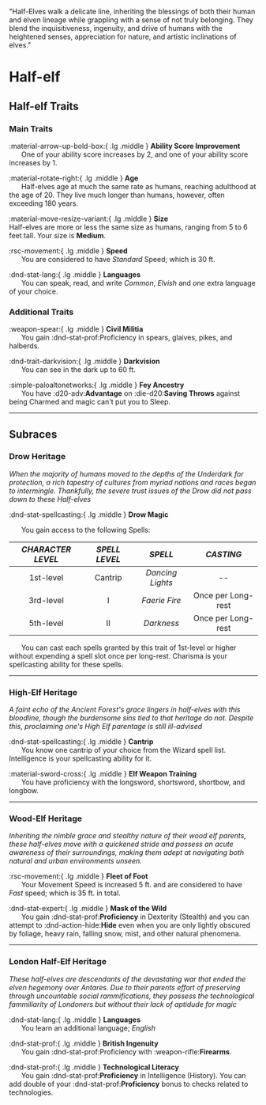 <p style="text-align: center;">

"Half-Elves walk a delicate line, inheriting the blessings of both their human and elven lineage while grappling with a sense of not truly belonging. They blend the inquisitiveness, ingenuity, and drive of humans with the heightened senses, appreciation for nature, and artistic inclinations of elves."

</p>

# Half-elf

## Half-elf Traits

### Main Traits

:material-arrow-up-bold-box:{ .lg .middle } **Ability Score Improvement**  
&ensp;&ensp;&ensp; One of your ability score increases by 2, and one of your ability score increases by 1.

:material-rotate-right:{ .lg .middle } **Age**  
&ensp;&ensp;&ensp; Half-elves age at much the same rate as humans, reaching adulthood at the age of 20. They live much longer than humans, however, often exceeding 180 years.

:material-move-resize-variant:{ .lg .middle } **Size**  
Half-elves are more or less the same size as humans, ranging from 5 to 6 feet tall. Your size is **Medium**.

:rsc-movement:{ .lg .middle } **Speed**  
&ensp;&ensp;&ensp; You are considered to have *Standard* Speed; which is 30 ft.

:dnd-stat-lang:{ .lg .middle } **Languages**  
&ensp;&ensp;&ensp; You can speak, read, and write *Common*, *Elvish* and *one* extra language of your choice.

### Additional Traits

:weapon-spear:{ .lg .middle } **Civil Militia**  
&ensp;&ensp;&ensp; You gain :dnd-stat-prof:Proficiency in spears, glaives, pikes, and halberds.

:dnd-trait-darkvision:{ .lg .middle } **Darkvision**  
&ensp;&ensp;&ensp; You can see in the dark up to 60 ft.

:simple-paloaltonetworks:{ .lg .middle } **Fey Ancestry**  
&ensp;&ensp;&ensp; You have :d20-adv:**Advantage** on :die-d20:**Saving Throws** against being Charmed and magic can't put you to Sleep. 

---

## Subraces

### Drow Heritage

*When the majority of humans moved to the depths of the Underdark for protection, a rich tapestry of cultures from myriad nations and races began to intermingle. Thankfully, the severe trust issues of the Drow did not pass down to these Half-elves*

:dnd-stat-spellcasting:{ .lg .middle } **Drow Magic**

&ensp;&ensp;&ensp; You gain access to the following Spells:

| ***CHARACTER LEVEL*** |***SPELL LEVEL***|***SPELL***|***CASTING***|
|:---:|:---:|:---:|:---:|
|1st-level| Cantrip | *Dancing Lights* | -- |
|3rd-level| I | *Faerie Fire* | Once per Long-rest |
|5th-level| II | *Darkness* | Once per Long-rest |

&ensp;&ensp;&ensp; You can cast each spells granted by this trait of 1st-level or higher without expending a spell slot once per long-rest. Charisma is your spellcasting ability for these spells.

---

### High-Elf Heritage

*A faint echo of the Ancient Forest's grace lingers in half-elves with this bloodline, though the burdensome sins tied to that heritage do not. Despite this, proclaiming one's High Elf parentage is still ill-advised*

:dnd-stat-spellcasting:{ .lg .middle } **Cantrip**  
&ensp;&ensp;&ensp; You know one cantrip of your choice from the Wizard spell list. Intelligence is your spellcasting ability for it.

:material-sword-cross:{ .lg .middle } **Elf Weapon Training**  
&ensp;&ensp;&ensp; You have proficiency with the longsword, shortsword, shortbow, and longbow.

---

### Wood-Elf Heritage

*Inheriting the nimble grace and stealthy nature of their wood elf parents, these half-elves move with a quickened stride and possess an acute awareness of their surroundings, making them adept at navigating both natural and urban environments unseen.*

:rsc-movement:{ .lg .middle } **Fleet of Foot**  
&ensp;&ensp;&ensp; Your Movement Speed is increased 5 ft. and are considered to have *Fast* speed; which is 35 ft. in total.

:dnd-stat-expert:{ .lg .middle } **Mask of the Wild**  
&ensp;&ensp;&ensp; You gain :dnd-stat-prof:**Proficiency** in Dexterity (Stealth) and you can attempt to :dnd-action-hide:**Hide** even when you are only lightly obscured by foliage, heavy rain, falling snow, mist, and other natural phenomena.

---

### London Half-Elf Heritage

*These half-elves are descendants of the devastating war that ended the elven hegemony over Antares. Due to their parents effort of preserving through uncountable social rammifications, they possess the technological fammiliarity of Londoners but without their lack of aptidude for magic*

:dnd-stat-lang:{ .lg .middle } **Languages**  
&ensp;&ensp;&ensp; You learn an additional language; *English* 

:dnd-stat-prof:{ .lg .middle } **British Ingenuity**  
&ensp;&ensp;&ensp; You gain :dnd-stat-prof:Proficiency with :weapon-rifle:**Firearms**.

:dnd-stat-prof:{ .lg .middle } **Technological Literacy**  
&ensp;&ensp;&ensp; You gain :dnd-stat-prof:**Proficiency** in Intelligence (History). You can add double of your :dnd-stat-prof:**Proficiency** bonus to checks related to technologies.


